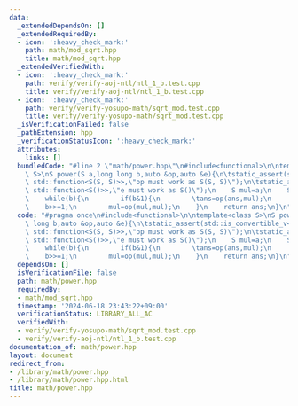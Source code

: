 ```yaml
---
data:
  _extendedDependsOn: []
  _extendedRequiredBy:
  - icon: ':heavy_check_mark:'
    path: math/mod_sqrt.hpp
    title: math/mod_sqrt.hpp
  _extendedVerifiedWith:
  - icon: ':heavy_check_mark:'
    path: verify/verify-aoj-ntl/ntl_1_b.test.cpp
    title: verify/verify-aoj-ntl/ntl_1_b.test.cpp
  - icon: ':heavy_check_mark:'
    path: verify/verify-yosupo-math/sqrt_mod.test.cpp
    title: verify/verify-yosupo-math/sqrt_mod.test.cpp
  _isVerificationFailed: false
  _pathExtension: hpp
  _verificationStatusIcon: ':heavy_check_mark:'
  attributes:
    links: []
  bundledCode: "#line 2 \"math/power.hpp\"\n#include<functional>\n\ntemplate<class\
    \ S>\nS power(S a,long long b,auto &op,auto &e){\n\tstatic_assert(std::is_convertible_v<decltype(op),\
    \ std::function<S(S, S)>>,\"op must work as S(S, S)\");\n\tstatic_assert(std::is_convertible_v<decltype(e),\
    \ std::function<S()>>,\"e must work as S()\");\n    S mul=a;\n    S ans=e();\n\
    \    while(b){\n        if(b&1){\n        \tans=op(ans,mul);\n        }\n    \
    \    b>>=1;\n        mul=op(mul,mul);\n    }\n    return ans;\n}\n"
  code: "#pragma once\n#include<functional>\n\ntemplate<class S>\nS power(S a,long\
    \ long b,auto &op,auto &e){\n\tstatic_assert(std::is_convertible_v<decltype(op),\
    \ std::function<S(S, S)>>,\"op must work as S(S, S)\");\n\tstatic_assert(std::is_convertible_v<decltype(e),\
    \ std::function<S()>>,\"e must work as S()\");\n    S mul=a;\n    S ans=e();\n\
    \    while(b){\n        if(b&1){\n        \tans=op(ans,mul);\n        }\n    \
    \    b>>=1;\n        mul=op(mul,mul);\n    }\n    return ans;\n}\n"
  dependsOn: []
  isVerificationFile: false
  path: math/power.hpp
  requiredBy:
  - math/mod_sqrt.hpp
  timestamp: '2024-06-18 23:43:22+09:00'
  verificationStatus: LIBRARY_ALL_AC
  verifiedWith:
  - verify/verify-yosupo-math/sqrt_mod.test.cpp
  - verify/verify-aoj-ntl/ntl_1_b.test.cpp
documentation_of: math/power.hpp
layout: document
redirect_from:
- /library/math/power.hpp
- /library/math/power.hpp.html
title: math/power.hpp
---
```

